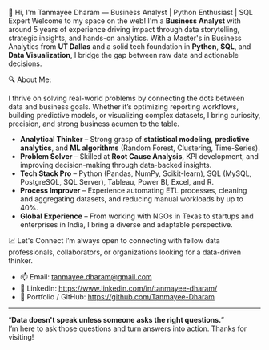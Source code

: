 👋 Hi, I'm Tanmayee Dharam — Business Analyst | Python Enthusiast | SQL Expert
Welcome to my space on the web! I'm a **Business Analyst** with around 5 years of experience driving impact through data storytelling, strategic insights, and hands-on analytics. With a Master's in Business Analytics from **UT Dallas** and a solid tech foundation in **Python**, **SQL**, and **Data Visualization**, I bridge the gap between raw data and actionable decisions.

🔍 About Me:

I thrive on solving real-world problems by connecting the dots between data and business goals. Whether it’s optimizing reporting workflows, building predictive models, or visualizing complex datasets, I bring curiosity, precision, and strong business acumen to the table.
- **Analytical Thinker** – Strong grasp of **statistical modeling**, **predictive analytics**, and **ML algorithms** (Random Forest, Clustering, Time-Series).
- **Problem Solver** – Skilled at **Root Cause Analysis**, KPI development, and improving decision-making through data-backed insights.
- **Tech Stack Pro** – Python (Pandas, NumPy, Scikit-learn), SQL (MySQL, PostgreSQL, SQL Server), Tableau, Power BI, Excel, and R.
- **Process Improver** – Experience automating ETL processes, cleaning and aggregating datasets, and reducing manual workloads by up to 40%.
- **Global Experience** – From working with NGOs in Texas to startups and enterprises in India, I bring a diverse and adaptable perspective.

📈 Let's Connect
I’m always open to connecting with fellow data professionals, collaborators, or organizations looking for a data-driven thinker.
- 📫 Email: tanmayee.dharam@gmail.com
- 💼 LinkedIn: https://www.linkedin.com/in/tanmayee-dharam/
- 📁 Portfolio / GitHub: https://github.com/Tanmayee-Dharam

---
“**Data doesn't speak unless someone asks the right questions.**”  
I’m here to ask those questions and turn answers into action. Thanks for visiting!

<!---
Tanmayee-Dharam/Tanmayee-Dharam is a ✨ special ✨ repository because its `README.md` (this file) appears on your GitHub profile.
You can click the Preview link to take a look at your changes.
--->

